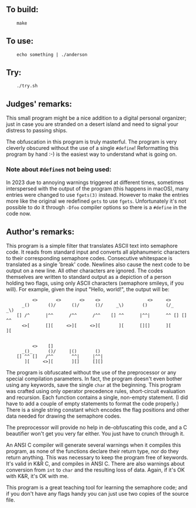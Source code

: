 ## To build:

``` <!---sh-->
    make
```


## To use:

``` <!---sh-->
    echo something | ./anderson
```


## Try:

``` <!---sh-->
    ./try.sh
```


## Judges' remarks:

This small program might be a nice addition to a digital personal
organizer; just in case you are stranded on a desert island and need to
signal your distress to passing ships.

The obfuscation in this program is truly masterful.  The program is
very cleverly obscured without the use of a single `#define`!
Reformatting this program by hand :-) is the easiest way to understand
what is going on.

### Note about `#define`s not being used:

In 2023 due to annoying warnings triggered at different times, sometimes
interspersed with the output of the program (this happens in macOS), many
entries were changed to use `fgets(3)` instead. However to make the entries more
like the original we redefined `gets` to use `fgets`. Unfortunately it's not
possible to do it through `-Dfoo` compiler options so there is a `#define` in
the code now.


## Author's remarks:

This program is a simple filter that translates ASCII text into
semaphore code.  It reads from standard input and converts all
alphanumeric characters to their corresponding semaphore codes.
Consecutive whitespace is translated as a single 'break' code.  Newlines
also cause the next code to be output on a new line.  All other
characters are ignored.  The codes themselves are written to standard
output as a depiction of a person holding two flags, using only ASCII
characters (semaphore smileys, if you will).  For example, given the
input "Hello, world!", the output will be:

```
		  <>       <>       <>    <>                  <>     <>
      _()       ()/      ()/      ()/     _\)       ()       (/_     _\)
    [] /^      |^^      /^^      /^^    [] ^^      |^^|      ^^ [] [] ^^
      <>[      [][     <>][     <>][       ][      [][]      ][       ][


		  <>    []
      _()_      ()/     |()       ()
    [] ^^ []   /^^       ^^|     |^^|
       ][     <>][       ][]     [][]
```

The program is obfuscated without the use of the preprocessor or any
special compilation parameters.  In fact, the program doesn't even
bother using any keywords, save the single `char` at the beginning.
This program was crafted using only operator precedence rules,
short-circuit evaluation and recursion.  Each function contains a
single, non-empty statement.  (I did have to add a couple of empty
statements to format the code properly.)  There is a single string
constant which encodes the flag positions and other data needed for
drawing the semaphore codes.

The preprocessor will provide no help in de-obfuscating this code, and a
C beautifier won't get you very far either.  You just have to crunch
through it.

An ANSI C compiler will generate several warnings when it compiles this
program, as none of the functions declare their return type, nor do they
return anything.  This was necessary to keep the program free of
keywords.  It's valid in K&R C, and compiles in ANSI C.  There are also
warnings about conversion from `int` to `char` and the resulting loss of
data.  Again, if it's OK with K&R, it's OK with me.

This program is a great teaching tool for learning the semaphore code;
and if you don't have any flags handy you can just use two copies of the
source file.


<!--

    Copyright © 1984-2024 by Landon Curt Noll. All Rights Reserved.

    You are free to share and adapt this file under the terms of this license:

	Creative Commons Attribution-ShareAlike 4.0 International (CC BY-SA 4.0)

    For more information, see:

	https://creativecommons.org/licenses/by-sa/4.0/

-->

